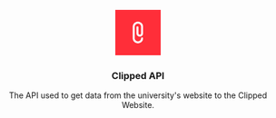 <div id="top"></div>


<!-- PROJECT LOGO -->
<br />
<div align="center">
  <a href="#">
    <img src="images/clipped.jpg" alt="Logo" width="80" height="80">
  </a>

  <h3 align="center">Clipped API</h3>

  <p align="center">
    The API used to get data from the university's website to the Clipped Website.
    <!--<br />
    <a href="https://github.com/othneildrew/Best-README-Template"><strong>Explore the docs »</strong></a>
    <br />
    <br />
    <a href="https://github.com/othneildrew/Best-README-Template">View Demo</a>
    ·
    <a href="https://github.com/othneildrew/Best-README-Template/issues">Report Bug</a>
    ·
    <a href="https://github.com/othneildrew/Best-README-Template/issues">Request Feature</a>-->
  </p>
</div>